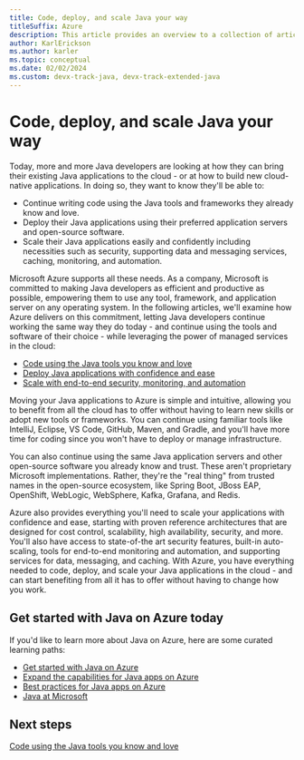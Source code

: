 ```yaml
---
title: Code, deploy, and scale Java your way
titleSuffix: Azure
description: This article provides an overview to a collection of articles that describe the tooling options for coding, deploying, and scaling Java applications with Azure.
author: KarlErickson
ms.author: karler
ms.topic: conceptual
ms.date: 02/02/2024
ms.custom: devx-track-java, devx-track-extended-java
---
```


# Code, deploy, and scale Java your way

Today, more and more Java developers are looking at how they can bring their existing Java applications to the cloud - or at how to build new cloud-native applications. In doing so, they want to know they'll be able to:

- Continue writing code using the Java tools and frameworks they already know and love.
- Deploy their Java applications using their preferred application servers and open-source software.
- Scale their Java applications easily and confidently including necessities such as security, supporting data and messaging services, caching, monitoring, and automation.

Microsoft Azure supports all these needs. As a company, Microsoft is committed to making Java developers as efficient and productive as possible, empowering them to use any tool, framework, and application server on any operating system. In the following articles, we'll examine how Azure delivers on this commitment, letting Java developers continue working the same way they do today - and continue using the tools and software of their choice - while leveraging the power of managed services in the cloud:

- [Code using the Java tools you know and love](code.md)
- [Deploy Java applications with confidence and ease](deploy.md)
- [Scale with end-to-end security, monitoring, and automation](scale.md)

Moving your Java applications to Azure is simple and intuitive, allowing you to benefit from all the cloud has to offer without having to learn new skills or adopt new tools or frameworks. You can continue using familiar tools like IntelliJ, Eclipse, VS Code, GitHub, Maven, and Gradle, and you'll have more time for coding since you won't have to deploy or manage infrastructure.

You can also continue using the same Java application servers and other open-source
software you already know and trust. These aren't proprietary Microsoft implementations. Rather, they're the "real thing" from trusted names in the open-source ecosystem, like Spring Boot, JBoss EAP, OpenShift, WebLogic, WebSphere, Kafka, Grafana, and Redis.

Azure also provides everything you'll need to scale your applications with confidence and ease, starting with proven reference architectures that are designed for cost control, scalability, high availability, security, and more. You'll also have access to state-of-the art security features, built-in auto-scaling, tools for end-to-end monitoring and automation, and supporting services for data, messaging, and caching. With Azure, you have everything needed to code, deploy, and scale your Java applications in the cloud - and can start benefiting from all it has to offer without having to change how you work.

## Get started with Java on Azure today

If you'd like to learn more about Java on Azure, here are some curated learning paths:

- [Get started with Java on Azure](/training/paths/get-started-java-azure)
- [Expand the capabilities for Java apps on Azure](/training/paths/expand-capabilities-java-azure)
- [Best practices for Java apps on Azure](/training/paths/best-practices-java-azure)
- [Java at Microsoft](https://developer.microsoft.com/Java)

## Next steps

[Code using the Java tools you know and love](code.md)
